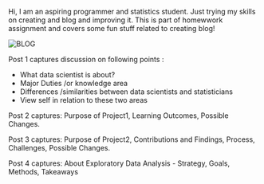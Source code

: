 Hi, I am an aspiring programmer and statistics student. Just trying my skills on creating and blog and improving it.
This is part of homewwork assignment and covers some fun stuff related to creating blog!

![BLOG](https://user-images.githubusercontent.com/109885196/187854349-cd4b8bcc-3f04-4e39-92d4-54b8caba7531.png)

Post 1 captures discussion on following points :
* What data scientist is about?
* Major Duties /or knowledge area
* Differences /similarities between data scientists and statisticians
* View self in relation to these two areas


Post 2 captures: Purpose of Project1, Learning Outcomes, Possible Changes.

Post 3 captures: Purpose of Project2, Contributions and Findings, Process, Challenges, Possible Changes.

Post 4 captures: About Exploratory Data Analysis - Strategy, Goals, Methods, Takeaways


